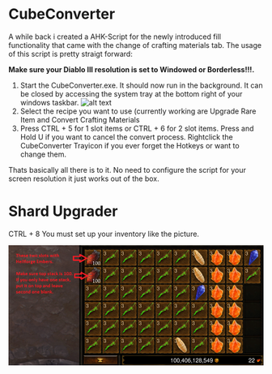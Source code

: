# CubeConverter
A while back i created a AHK-Script for the newly introduced fill functionality that came with the change of crafting materials tab.
The usage of this script is pretty straigt forward:

**Make sure your Diablo III resolution is set to Windowed or Borderless!!!.**

1. Start the CubeConverter.exe. It should now run in the background. It can be closed by accessing the system tray at the bottom right of your windows taskbar.
![alt text](https://i.imgur.com/StDYUzd.jpg)
2. Select the recipe you want to use (currently working are Upgrade Rare Item and Convert Crafting Materials 
3. Press CTRL + 5 for 1 slot items or CTRL + 6 for 2 slot items. Press and Hold U if you want to cancel the convert process. Rightclick the CubeConverter Trayicon if you ever forget the Hotkeys or want to change them.

Thats basically all there is to it. No need to configure the script for your screen resolution it just works out of the box.

# Shard Upgrader
CTRL + 8
You must set up your inventory like the picture.

![alt text](https://github.com/thauch/CubeConverter/blob/development/ShardUpgrader.png?raw=true)
